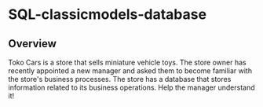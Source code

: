 # SQL-classicmodels-database

## Overview

Toko Cars is a store that sells miniature vehicle toys. The store owner has recently appointed a new manager and asked them to become familiar with the store's business processes. The store has a database that stores information related to its business operations. Help the manager understand it!
